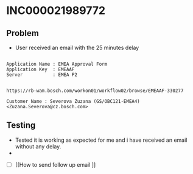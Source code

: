 
# INC000021989772


## Problem
- User received an email with the 25 minutes delay 

```

Application Name : EMEA Approval Form
Application Key  : EMEAAF
Server           : EMEA P2


https://rb-wam.bosch.com/workon01/workflow02/browse/EMEAAF-330277

Customer Name : Severova Zuzana (GS/OBC121-EMEA4) <Zuzana.Severova@cz.bosch.com>

```


## Testing
- Tested it is working as expected for me and i have received an email without any delay.
-

- [ ] [[How to send follow up email ]]